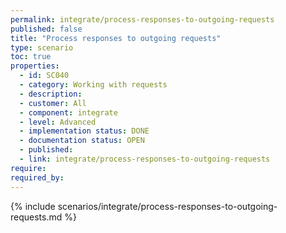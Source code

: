 ```yaml
---
permalink: integrate/process-responses-to-outgoing-requests
published: false
title: "Process responses to outgoing requests"
type: scenario
toc: true
properties:
  - id: SC040
  - category: Working with requests
  - description:
  - customer: All
  - component: integrate
  - level: Advanced
  - implementation status: DONE
  - documentation status: OPEN
  - published:
  - link: integrate/process-responses-to-outgoing-requests
require:
required_by:
---
```


{% include scenarios/integrate/process-responses-to-outgoing-requests.md %}
